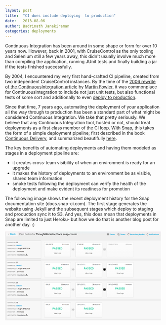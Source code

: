 ```yaml
---
layout: post
title:  "CI does include deploying  to production"
date:   2013-08-06
author: Badrinath Janakiraman
categories: deployments
---
```


Continuous Integration has been around in some shape or form for over 10 years now. However, back in 2001, with CruiseControl as the only tooling and Selenium still a few years away, this didn't usually involve much more than compiling the application, running JUnit tests and finally building a jar if the tests finished successfully. 

By 2004, I encountered my very first hand-crafted CI pipeline, created from two independent CruiseControl instances. By the time of the [2006 rewrite of the ContinuousIntegration article](http://martinfowler.com/articles/continuousIntegration.html) by [Martin Fowler](http://martinfowler.com/), it was commonplace for ContinuousIntegration to include not just unit tests, but also functional tests of some sort and additionally to even [deploy to production](http://martinfowler.com/articles/continuousIntegration.html#AutomateDeployment "continuous-integration martin-fowler automate-deployments").



Since that time, 7 years ago, automating the deployment of your application all the way through to production has been a standard part of what might be considered Continuous Integration. We take that pretty seriously. We believe that any Continuous Integration tool, hosted or not, should treat deployments as a first class member of the CI loop. With Snap, this takes the form of a simple deployment pipeline; first described in the book [Continuous Delivery](http://www.amazon.com/gp/product/0321601912?ie=UTF8&tag=martinfowlerc-20&linkCode=as2&camp=1789&creative=9325&creativeASIN=0321601912), and summarized beautifully [here](http://martinfowler.com/bliki/DeploymentPipeline.html). 

The key benefits of automating deployments and having them modeled as stages in a deployment pipeline are:
* it creates cross-team visibility of when an environment is ready for an upgrade
* it makes the history of deployments to an environment be as visible, shared team information
* smoke tests following the deployment can verify the health of the deployment and make evident its readiness for promotion

The following image shows the recent deployment history for the Snap documentation site (docs.snap-ci.com). The first stage generates the website using Jekyll and the subsequent stages which deploy to staging and production sync it to S3. And yes, this does mean that deployments in Snap are limited to just Heroku- but how we do that is another blog post for another day. :)

<img src="/assets/images/screenshots/deployment-history@2x.png" />